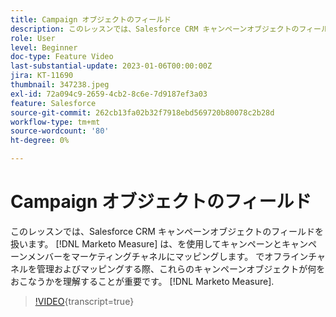 ```yaml
---
title: Campaign オブジェクトのフィールド
description: このレッスンでは、Salesforce CRM キャンペーンオブジェクトのフィールドを扱います。 [!DNL Marketo Measure] は、を使用してキャンペーンとキャンペーンメンバーをマーケティングチャネルにマッピングします。 でオフラインチャネルを管理およびマッピングする際、これらのキャンペーンオブジェクトが何をおこなうかを理解することが重要です。 [!DNL Marketo Measure].
role: User
level: Beginner
doc-type: Feature Video
last-substantial-update: 2023-01-06T00:00:00Z
jira: KT-11690
thumbnail: 347238.jpeg
exl-id: 72a094c9-2659-4cb2-8c6e-7d9187ef3a03
feature: Salesforce
source-git-commit: 262cb13fa02b32f7918ebd569720b80078c2b28d
workflow-type: tm+mt
source-wordcount: '80'
ht-degree: 0%

---
```


# Campaign オブジェクトのフィールド

このレッスンでは、Salesforce CRM キャンペーンオブジェクトのフィールドを扱います。 [!DNL Marketo Measure] は、を使用してキャンペーンとキャンペーンメンバーをマーケティングチャネルにマッピングします。 でオフラインチャネルを管理およびマッピングする際、これらのキャンペーンオブジェクトが何をおこなうかを理解することが重要です。 [!DNL Marketo Measure].

>[!VIDEO](https://video.tv.adobe.com/v/347238/?learn=on){transcript=true}
